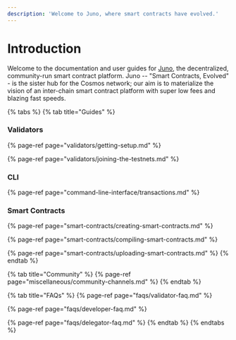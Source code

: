 ```yaml
---
description: 'Welcome to Juno, where smart contracts have evolved.'
---
```


# Introduction

Welcome to the documentation and user guides for [Juno](https://junochain.com), the decentralized, community-run smart contract platform. Juno -- "Smart Contracts, Evolved" - is the sister hub for the Cosmos network; our aim is to materialize the vision of an inter-chain smart contract platform with super low fees and blazing fast speeds.

{% tabs %}
{% tab title="Guides" %}
### Validators

{% page-ref page="validators/getting-setup.md" %}

{% page-ref page="validators/joining-the-testnets.md" %}

### CLI

{% page-ref page="command-line-interface/transactions.md" %}

### Smart Contracts

{% page-ref page="smart-contracts/creating-smart-contracts.md" %}

{% page-ref page="smart-contracts/compiling-smart-contracts.md" %}

{% page-ref page="smart-contracts/uploading-smart-contracts.md" %}
{% endtab %}

{% tab title="Community" %}
{% page-ref page="miscellaneous/community-channels.md" %}
{% endtab %}

{% tab title="FAQs" %}
{% page-ref page="faqs/validator-faq.md" %}

{% page-ref page="faqs/developer-faq.md" %}

{% page-ref page="faqs/delegator-faq.md" %}
{% endtab %}
{% endtabs %}





